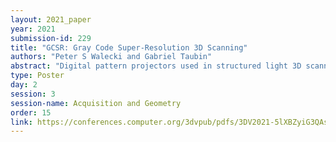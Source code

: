 ```yaml
---
layout: 2021_paper
year: 2021
submission-id: 229
title: "GCSR: Gray Code Super-Resolution 3D Scanning"
authors: "Peter S Walecki and Gabriel Taubin"
abstract: "Digital pattern projectors used in structured light 3D scanners cannot project infinitesimally thin columns of light -- the projector pixel columns have a finite thickness. Current methods incorrectly model these columns of light as planes, which contributes to reconstruction errors. We propose a method to increase the resolution of structured light 3D scanners based on time-multiplexed discrete patterns by taking multiple acquisitions of the scene with different projector poses, and by modeling the light projected by each pixel column as a volume in space instead of as a plane, which results in upper and lower bounds on the resulting depth map. Furthermore, by analyzing multiple acquisitions in different projector poses, these upper and lower depth bounds can be tightened. We refer to this tightening as superresolution, because it corresponds to an increase in the confidence in the location of the object's surface. We describe our first implementation of such a system, and demonstrate its performance on a variety of objects."
type: Poster
day: 2
session: 3
session-name: Acquisition and Geometry
order: 15
link: https://conferences.computer.org/3dvpub/pdfs/3DV2021-5lXBZyiG3QAsRBKXHIjqU8/268800b156/268800b156.pdf
---
```

